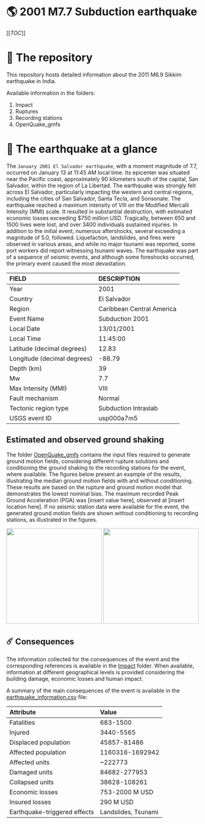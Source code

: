 # 🌎 2001 M7.7 Subduction earthquake
[[_TOC_]]

# 📂 The repository

This repository hosts detailed information about the 2011 M6.9 Sikkim earthquake in India.

Available information in the folders:

1. Impact
2. Ruptures
3. Recording stations
4. OpenQuake_gmfs


# 🚀 The earthquake at a glance

The `January 2001 El Salvador earthquake`, with a moment magnitude of 7.7, occurred on January 13 at 11:45 AM local time. Its epicenter was situated near the Pacific coast, approximately 90 kilometers south of the capital, San Salvador, within the region of La Libertad. The earthquake was strongly felt across El Salvador, particularly impacting the western and central regions, including the cities of San Salvador, Santa Tecla, and Sonsonate. The earthquake reached a maximum intensity of VIII on the Modified Mercalli Intensity (MMI) scale. It resulted in substantial destruction, with estimated economic losses exceeding $750 million USD. Tragically, between 650 and 1500 lives were lost, and over 3400 individuals sustained injuries. In addition to the initial event, numerous aftershocks, several exceeding a magnitude of 5.0, followed. Liquefaction, landslides, and fires were observed in various areas, and while no major tsunami was reported, some port workers did report witnessing tsunami waves. The earthquake was part of a sequence of seismic events, and although some foreshocks occurred, the primary event caused the most devastation.

| FIELD | DESCRIPTION |
|:-------|:-------------|
| Year | 2001 |
| Country | El Salvador |
| Region | Caribbean Central America |
| Event Name | Subduction 2001 |
| Local Date | 13/01/2001 |
| Local Time | 11:45:00 |
| Latitude (decimal degrees) | 12.83 |
| Longitude (decimal degrees) | -88.79 |
| Depth (km) | 39 |
| Mw | 7.7 |
| Max Intensity (MMI) | VIII |
| Fault mechanism | Normal |
| Tectonic region type | Subduction Intraslab |
| USGS event ID | usp000a7m5 |

## Estimated and observed ground shaking

The folder [OpenQuake_gmfs](./OpenQuake_gmfs/) contains the input files required to generate ground motion fields, considering different rupture solutions and conditioning the ground shaking to the recording stations for the event, where available. The figures below present an example of the results, illustrating the median ground motion fields with and without conditioning. These results are based on the rupture and ground motion model that demonstrates the lowest nominal bias. The maximum recorded Peak Ground Acceleration (PGA) was [insert value here], observed at [insert location here]. If no seismic station data were available for the event, the generated ground motion fields are shown without conditioning to recording stations, as illustrated in the figures.

<img src="./OpenQuake_gmfs/median_gmf_stations_none.png" height="250">
<img src="./OpenQuake_gmfs/median_gmf_stations_seismic.png" height="250">

## ☄️ Consequences

The information collected for the consequences of the event and the corresponding references is available in the [Impact](./Impact) folder. When available, information at different geographical levels is provided considering the building damage, economic losses and human impact.

A summary of the main consequences of the event is available in the [earthquake_information.csv](./earthquake_information.csv) file:

| Attribute | Value |
|:-------|:-------------|
| Fatalities | 683-1500 |
| Injured | 3440-5565 |
| Displaced population | 45857-81486 |
| Affected population | 1160316-1692942 |
| Affected units | ~222773  |
| Damaged units | 84682-277953  |
| Collapsed units | 38628-108261  |
| Economic losses | 753-2000 M USD |
| Insured losses | 290 M USD |
| Earthquake-triggered effects | Landslides, Tsunami |